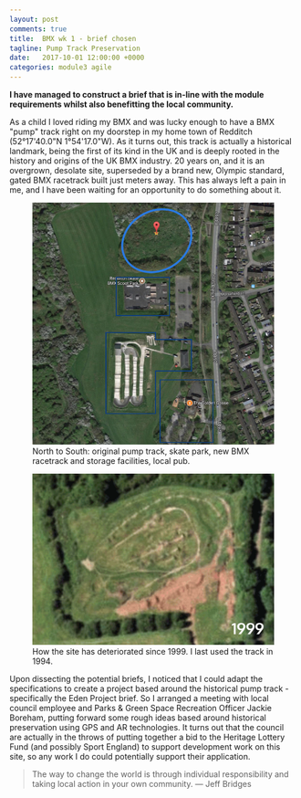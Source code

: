 ```yaml
---
layout: post
comments: true
title:  BMX wk 1 - brief chosen
tagline: Pump Track Preservation
date:   2017-10-01 12:00:00 +0000
categories: module3 agile
---
```


**I have managed to construct a brief that is in-line with the module requirements whilst also benefitting the local community.**

As a child I loved riding my BMX and was lucky enough to have a BMX "pump" track right on my doorstep in my home town of Redditch (52°17'40.0"N 1°54'17.0"W). As it turns out, this track is actually a historical landmark, being the first of its kind in the UK and is deeply rooted in the history and origins of the UK BMX industry. 20 years on, and it is an overgrown, desolate site, superseded by a brand new, Olympic standard, gated BMX racetrack built just meters away. This has always left a pain in me, and I have been waiting for an opportunity to do something about it.

<figure class="half">
	<img src="/media/2017-10-01/current-situation-2017.jpg" />
	<figcaption>
	North to South: original pump track, skate park, new BMX racetrack and storage facilities, local pub.
	</figcaption>
</figure><figure class="halflast">
	<img src="/media/2017-10-01/track-timelapse.gif" />
	<figcaption>
	How the site has deteriorated since 1999. I last used the track in 1994.
	</figcaption>
</figure>

Upon dissecting the potential briefs, I noticed that I could adapt the specifications to create a project based around the historical pump track - specifically the Eden Project brief. So I arranged a meeting with local council employee and Parks & Green Space Recreation Officer Jackie Boreham, putting forward some rough ideas based around historical preservation using GPS and AR technologies. It turns out that the council are actually in the throws of putting together a bid to the Heritage Lottery Fund (and possibly Sport England) to support development work on this site, so any work I do could potentially support their application.

> The way to change the world is through individual responsibility and taking local action in your own community. — Jeff Bridges 
